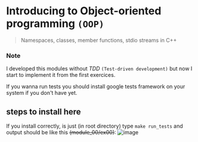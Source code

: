 # Introducing to Object-oriented programming `(OOP)`
>Namespaces, classes, member functions, stdio streams in C++

### Note
I developed this modules without *TDD* `(Test-driven development)` but now I start to implement it
from the first exercices.

If you wanna run tests you should install google tests framework on your system if you don't have yet.
## steps to install here

If you install correctly, is just (in root directory) type `make run_tests` and output should be like this ~~(module_00/ex00)~~:
![image](https://github.com/0bvim/cpp/assets/130008311/253086d5-105f-40cf-be85-82c6a2e51c17)

